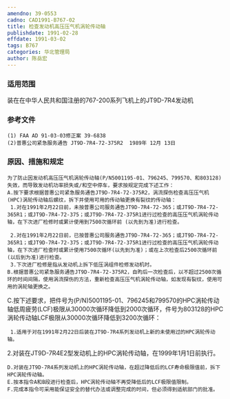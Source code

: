 ```yaml
---
amendno: 39-0553  
cadno: CAD1991-B767-02  
title: 检查发动机高压压气机涡轮传动轴  
publishdate: 1991-02-28  
effdate: 1991-03-02  
tags: B767  
categories: 华北管理局  
author: 陈岳宏  
---
```

  
### 适用范围  
装在在中华人民共和国注册的767-200系列飞机上的JT9D-7R4发动机  
  
<!--more-->  
### 参考文件  
    (1) FAA AD 91-03-03修正案 39-6838  
    (2)普惠公司紧急服务通告 JT9D-7R4-72-375R2  1989年 12月 13日  
  
### 原因、措施和规定  
    为了防止因发动机高压压气机涡轮传动轴(P/N5001195-01、796245、799570、和803128)失效，而导致发动机功率损失或/和空中停车，要求按规定完成下述工作：  
    A.按下要求根据普惠公司紧急服务通告JT9D-7R4-72-375R2，涡流探伤检查高压压气机(HPC)涡轮传动轴后螺纹，拆下并使用可用的传动轴更换有裂纹的传动轴：  
     1.对在1991年2月22日前，未按普惠公司服务通告JT9D-7R4-72-365；或JT9D-7R4-72-365R1；或JT9D-7R4-72-375；或JT9D-7R4-72-375R1进行过检查的高压压气机涡轮传动轴，在下次进厂检修时或累计使用到7500次循环前 (以先到为准)进行检查。  
  
     2.对在1991年2月22日前，已按普惠公司服务通告JT9D-7R4-72-365；或JT9D-7R4-72-365R1；或JT9D-7R4-72-375；或JT9D-7R4-72-375R1进行过检查的高压压气机涡轮传动轴，在下次进厂检查时或累计使用7500次循环(以先到为准)；或在上次检查后2500次循环前(以后到为准)进行检查。  
     3.下次进厂检修是指从发动机上拆下低压涡组件检修发动机时。  
    B.根据普惠公司紧急服务通告JT9D-7R4-72-375R2，自昀后一次检查后，以不超过2500次循环的时间间隔，使用涡流探伤的方法，重新检查高压压气机涡轮传动轴，如发现有裂纹，使用可用的涡轮轴更换之。  
C.按下述要求，把件号为(P/N)5001195-01、796245和799570的HPC涡轮传动轴低周疲劳(LCF)极限从30000次循环降低到2000次循环，件号为803128的HPC涡轮传动轴LCF极限从30000次循环降低到3200次循环：  
  
     1.适用于对在1991年2月22日后装在JT9D-7R4系列发动机上新的未使用过的HPC涡轮传动轴。  
 2.对装在JT9D-7R4E2型发动机上的HPC涡轮传动轴，在1999年1月1日前执行。  
  
    D.对装在JT9D-7R4系列发动机上的HPC涡轮传动轴，在超过降低后的LCF寿命极限值前，拆下HPC涡轮传动轴。  
    E.按本指令A和B段进行检查后，HPC涡轮传动轴不再受降低后的LCF极限值限制。  
    F.完成本指令可采用能保证安全的替代办法或调整完成的时间，但必须得到适航部门的批准。  
  
